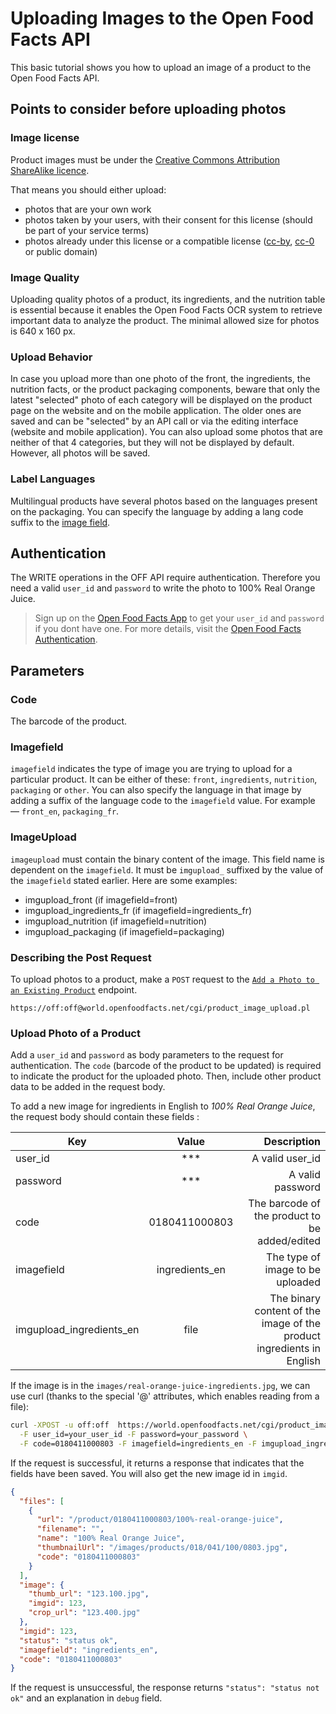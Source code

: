 # Uploading Images to the Open Food Facts API
<!--Add a brief introduction of what the tutorial does -->

This basic tutorial shows you how to upload an image of a product to the Open Food Facts API.

## Points to consider before uploading photos

### Image license

Product images must be under the [Creative Commons Attribution ShareAlike licence](https://creativecommons.org/licenses/by-sa/3.0/deed.en).

That means you should either upload:

- photos that are your own work
- photos taken by your users, with their consent for this license (should be part of your service terms)
- photos already under this license or a compatible license ([cc-by](https://creativecommons.org/licenses/by/4.0/), [cc-0](https://creativecommons.org/share-your-work/public-domain/cc0/) or public domain)

### Image Quality

Uploading quality photos of a product, its ingredients, and the nutrition table is essential because it enables the Open Food Facts OCR system to retrieve important data to analyze the product. The minimal allowed size for photos is 640 x 160 px.

### Upload Behavior

In case you upload more than one photo of the front, the ingredients, the nutrition facts, or the product packaging components, beware that only the latest "selected" photo of each category will be displayed on the product page on the website and on the mobile application.
The older ones are saved and can be "selected" by an API call or via the editing interface (website and mobile application).
You can also upload some photos that are neither of that 4 categories, but they will not be displayed by default. However, all photos will be saved.

### Label Languages

Multilingual products have several photos based on the languages present on the packaging. You can specify the language by adding a lang code suffix to the [image field]((#imagefield)).

## Authentication

The WRITE operations in the OFF API require authentication. Therefore you need a valid `user_id` and `password` to write the photo to 100% Real Orange Juice.

> Sign up on the [Open Food Facts App](https://world.openfoodfacts.net/) to get your `user_id` and `password` if you dont have one. For more details, visit the [Open Food Facts Authentication](https://openfoodfacts.github.io/openfoodfacts-server/introduction/api/#authentication).

## Parameters

### Code

The barcode of the product.

### Imagefield

`imagefield` indicates the type of image you are trying to upload for a particular product. It can be either of these: `front`, `ingredients`, `nutrition`, `packaging` or `other`. You can also specify the language in that image by adding a suffix of the language code to the `imagefield` value. For example — `front_en`, `packaging_fr`.

### ImageUpload

`imageupload` must contain the binary content of the image. This field name is dependent on the  `imagefield`.  It must be `imgupload_` suffixed by the value of the `imagefield` stated earlier. Here are some examples:

- imgupload_front (if imagefield=front)
- imgupload_ingredients_fr (if imagefield=ingredients_fr)
- imgupload_nutrition (if imagefield=nutrition)
- imgupload_packaging (if imagefield=packaging)

### Describing the Post Request

To upload photos to a product, make a `POST` request to the [`Add a Photo to an Existing Product`](https://openfoodfacts.github.io/openfoodfacts-server/reference/api/#tag/Write-Requests/operation/get-cgi-product_image_upload.pl) endpoint.

```text
https://off:off@world.openfoodfacts.net/cgi/product_image_upload.pl
```

### Upload Photo of a Product

Add a `user_id` and `password` as body parameters to the request for authentication. The `code` (barcode of the product to be updated) is required to indicate the product for the uploaded photo. Then, include other product data to be added in the request body.

To add a new image for ingredients in English  to *100% Real Orange Juice*, the request body should contain these fields :

| Key        | Value           | Description  |
| ------------- |:-------------:| -----:|
| user_id     | *** | A valid user_id |
| password      | ***     |   A valid password |
| code | 0180411000803      |    The barcode of the product to be added/edited |
| imagefield | ingredients_en      |    The type of image to be uploaded|
| imgupload_ingredients_en | file     |   The binary content of the image of the product ingredients in English |

If the image is in the `images/real-orange-juice-ingredients.jpg`, we can use curl (thanks to the special '@' attributes, which enables reading from a file):

```bash
curl -XPOST -u off:off  https://world.openfoodfacts.net/cgi/product_image_upload.pl \
  -F user_id=your_user_id -F password=your_password \
  -F code=0180411000803 -F imagefield=ingredients_en -F imgupload_ingredients_en=@images/real-orange-juice-ingredients.jpg
```

If the request is successful, it returns a response that indicates that the fields have been saved.
You will also get the new image id in `imgid`.

```json
{
  "files": [
    {
      "url": "/product/0180411000803/100%-real-orange-juice",
      "filename": "",
      "name": "100% Real Orange Juice",
      "thumbnailUrl": "/images/products/018/041/100/0803.jpg",
      "code": "0180411000803"
    }
  ],
  "image": {
    "thumb_url": "123.100.jpg",
    "imgid": 123,
    "crop_url": "123.400.jpg"
  },
  "imgid": 123,
  "status": "status ok",
  "imagefield": "ingredients_en",
  "code": "0180411000803"
}
```

If the request is unsuccessful, the response returns `"status": "status not ok"` and an explanation in `debug` field.

